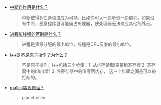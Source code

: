 - [中断的作用是什么？](#)
  > 中断使得多任务调度成为可能，比如你可以一边听歌一边编程。如果没有中断，恶意程序就可能霸占处理器，使处理器无法响应其他的外设。
- [进程和线程的区别是什么？](#)
  > 进程是资源分配的最小单位，线程是CPU调度的最小单位。
- [i++是不是原子操作？为什么？](#)
  > 不是原子操作，i++包括三个步骤：1. 从内存读取i变量到寄存器 2. 寄存器中的i值自增1 3. 将寄存器中的值写回内存， 这三个步骤之间是可以被打断的。
- [ malloc实现原理？](#)
  > placeholder
  
  
